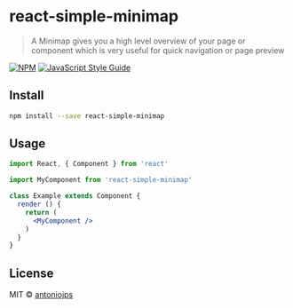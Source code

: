 # react-simple-minimap

> A Minimap gives you a high level overview of your page or component which is very useful for quick navigation or page preview

[![NPM](https://img.shields.io/npm/v/react-simple-minimap.svg)](https://www.npmjs.com/package/react-simple-minimap) [![JavaScript Style Guide](https://img.shields.io/badge/code_style-standard-brightgreen.svg)](https://standardjs.com)

## Install

```bash
npm install --save react-simple-minimap
```

## Usage

```jsx
import React, { Component } from 'react'

import MyComponent from 'react-simple-minimap'

class Example extends Component {
  render () {
    return (
      <MyComponent />
    )
  }
}
```

## License

MIT © [antoniojps](https://github.com/antoniojps)
